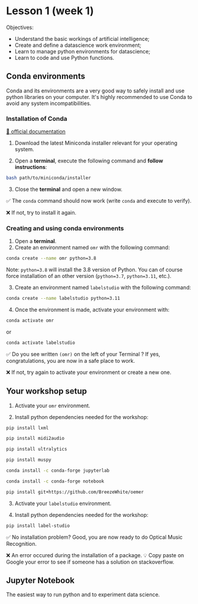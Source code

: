 # Lesson 1 (week 1)

Objectives:
* Understand the basic workings of artificial intelligence;
* Create and define a datascience work environment;
* Learn to manage python environments for datascience;
* Learn to code and use Python functions.

## Conda environments

Conda and its environments are a very good way to safely install and use python libraries on your computer. It's highly recommended to use Conda to avoid any system incompatibilities.

### Installation of Conda

[📌 official documentation](https://docs.anaconda.com/free/miniconda/index.html)

1. Download the latest Miniconda installer relevant for your operating system.

2. Open a **terminal**, execute the following command and **follow instructions**:

```bash
bash path/to/miniconda/installer
```

3. Close the **terminal** and open a new window.

✅ The `conda` command should now work (write `conda` and execute to verify).

❌ If not, try to install it again.

### Creating and using conda environments

1. Open a **terminal**.
2. Create an environment named `omr` with the following command:

```bash
conda create --name omr python=3.8
```

Note: `python=3.8` will install the 3.8 version of Python. You can of course force installation of an other version (`python=3.7`, `python=3.11`, etc.).

3. Create an environment named `labelstudio` with the following command:

```bash
conda create --name labelstudio python=3.11
```

4. Once the environment is made, activate your environment with:

```bash
conda activate omr
```

or

```bash
conda activate labelstudio
```

✅ Do you see written `(omr)` on the left of your Terminal ? If yes, congratulations, you are now in a safe place to work.

❌ If not, try again to activate your environment or create a new one.

## Your workshop setup

1. Activate your `omr` environment.

2. Install python dependencies needed for the workshop:

```bash
pip install lxml
```
```bash
pip install midi2audio
```
```bash
pip install ultralytics
```
```bash
pip install muspy
```
```bash
conda install -c conda-forge jupyterlab
```
```bash
conda install -c conda-forge notebook
```
```bash
pip install git+https://github.com/BreezeWhite/oemer
```

3. Activate your `labelstudio` environment.

4. Install python dependencies needed for the workshop:
```bash
pip install label-studio
```


✅ No installation problem? Good, you are now ready to do Optical Music Recognition.

❌ An error occured during the installation of a package. 💡 Copy paste on Google your error to see if someone has a solution on stackoverflow.

## Jupyter Notebook

The easiest way to run python and to experiment data science.

